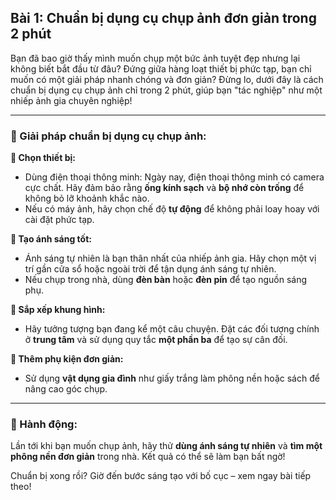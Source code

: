 ## Bài 1: Chuẩn bị dụng cụ chụp ảnh đơn giản trong 2 phút

Bạn đã bao giờ thấy mình muốn chụp một bức ảnh tuyệt đẹp nhưng lại không biết bắt đầu từ đâu? Đứng giữa hàng loạt thiết bị phức tạp, bạn chỉ muốn có một giải pháp nhanh chóng và đơn giản? Đừng lo, dưới đây là cách chuẩn bị dụng cụ chụp ảnh chỉ trong 2 phút, giúp bạn "tác nghiệp" như một nhiếp ảnh gia chuyên nghiệp!

---

### 📌 Giải pháp chuẩn bị dụng cụ chụp ảnh:

**🔹 Chọn thiết bị:**
- Dùng điện thoại thông minh: Ngày nay, điện thoại thông minh có camera cực chất. Hãy đảm bảo rằng **ống kính sạch** và **bộ nhớ còn trống** để không bỏ lỡ khoảnh khắc nào.
- Nếu có máy ảnh, hãy chọn chế độ **tự động** để không phải loay hoay với cài đặt phức tạp.

**🔹 Tạo ánh sáng tốt:**
- Ánh sáng tự nhiên là bạn thân nhất của nhiếp ảnh gia. Hãy chọn một vị trí gần cửa sổ hoặc ngoài trời để tận dụng ánh sáng tự nhiên.
- Nếu chụp trong nhà, dùng **đèn bàn** hoặc **đèn pin** để tạo nguồn sáng phụ.

**🔹 Sắp xếp khung hình:**
- Hãy tưởng tượng bạn đang kể một câu chuyện. Đặt các đối tượng chính ở **trung tâm** và sử dụng quy tắc **một phần ba** để tạo sự cân đối.

**🔹 Thêm phụ kiện đơn giản:**
- Sử dụng **vật dụng gia đình** như giấy trắng làm phông nền hoặc sách để nâng cao góc chụp.

---

### 🚀 Hành động:

Lần tới khi bạn muốn chụp ảnh, hãy thử **dùng ánh sáng tự nhiên** và **tìm một phông nền đơn giản** trong nhà. Kết quả có thể sẽ làm bạn bất ngờ!

Chuẩn bị xong rồi? Giờ đến bước sáng tạo với bố cục – xem ngay bài tiếp theo!